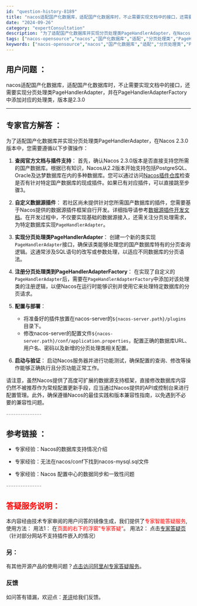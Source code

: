 ```yaml
---
id: "question-history-8189"
title: "nacos适配国产化数据库，适配国产化数据库时，不止需要实现文档中的接口，还需要实现分页处理类PageHa"
date: "2024-09-26"
category: "expertConsultation"
description: "为了适配国产化数据库并实现分页处理类PageHandlerAdapter，在Nacos 2.3.0版本中，您需要遵循以下步骤操作：1. **查阅官方文档与插件支持**：   首先，确认Nacos 2.3.0版本是否直接支持您所需的国产数据库。根据已有知识，Nacos从2.2版本开始支持包括Postg"
tags: ["nacos-opensource","nacos","国产化数据库","适配","分页处理类","PageHandlerAdapter","PageHandlerAdapterFactory"]
keywords: ["nacos-opensource","nacos","国产化数据库","适配","分页处理类","PageHandlerAdapter","PageHandlerAdapterFactory"]
---
```


## 用户问题 ： 
 nacos适配国产化数据库，适配国产化数据库时，不止需要实现文档中的接口，还需要实现分页处理类PageHandlerAdapter，并在PageHandlerAdapterFactory中添加对应的处理类，版本是2.3.0  

---------------
## 专家官方解答 ：

为了适配国产化数据库并实现分页处理类PageHandlerAdapter，在Nacos 2.3.0版本中，您需要遵循以下步骤操作：

1. **查阅官方文档与插件支持**：
   首先，确认Nacos 2.3.0版本是否直接支持您所需的国产数据库。根据已有知识，Nacos从2.2版本开始支持包括PostgreSQL、Oracle及达梦数据库在内的多种数据库。您可以通过访问[Nacos插件仓库](https://github.com/nacos-group/nacos-plugin)检查是否有针对特定国产数据库的现成插件。如果已有对应插件，可以直接跳至步骤3。

2. **自定义数据源插件**：
   若社区尚未提供针对您所需国产数据库的插件，您需要基于Nacos提供的数据源插件框架自行开发。详细指导请参考[数据源插件开发文档](https://nacos.io/docs/latest/plugin/datasource-plugin/)。在开发过程中，不仅要实现基础的数据源接入，还需关注分页处理需求，为特定数据库实现`PageHandlerAdapter`。

3. **实现分页处理类PageHandlerAdapter**：
   创建一个新的类实现`PageHandlerAdapter`接口，确保该类能够处理您的国产数据库特有的分页查询逻辑。这通常涉及SQL语句的改写或参数处理，以适应不同数据库的分页语法。

4. **注册分页处理类到PageHandlerAdapterFactory**：
   在实现了自定义的`PageHandlerAdapter`后，需要在`PageHandlerAdapterFactory`中添加对该处理类的注册逻辑，以便Nacos在运行时能够识别并使用它来处理特定数据库的分页请求。

5. **配置与部署**：
   - 将准备好的插件放置在nacos-server的`${nacos-server.path}/plugins`目录下。
   - 修改nacos-server的配置文件`${nacos-server.path}/conf/application.properties`，配置正确的数据库URL、用户名、密码以及新增的分页处理类相关配置。

6. **启动与验证**：
   启动Nacos服务器并进行功能测试，确保配置的查询、修改等操作能够正确执行且分页功能正常工作。

请注意，虽然Nacos提供了高度可扩展的数据源支持框架，直接修改数据库内容仍然不被推荐作为常规配置更新手段，应当通过Nacos提供的API或控制台来进行配置管理。此外，确保遵循Nacos的最佳实践和版本兼容性指南，以免遇到不必要的兼容性问题。


<font color="#949494">---------------</font> 


## 参考链接 ：

* 专家经验：Nacos的数据库支持情况介绍 
 
 * 专家经验：无法在nacos/conf下找到nacos-mysql.sql文件 
 
 * 专家经验：Nacos 配置中心的数据同步和一致性问题 


 <font color="#949494">---------------</font> 
 


## <font color="#FF0000">答疑服务说明：</font> 

本内容经由技术专家审阅的用户问答的镜像生成，我们提供了<font color="#FF0000">专家智能答疑服务</font>,使用方法：
用法1： 在<font color="#FF0000">页面的右下的浮窗”专家答疑“</font>。
用法2： 点击[专家答疑页](https://answer.opensource.alibaba.com/docs/intro)（针对部分网站不支持插件嵌入的情况）
### 另：


有其他开源产品的使用问题？[点击访问阿里AI专家答疑服务](https://answer.opensource.alibaba.com/docs/intro)。
### 反馈
如问答有错漏，欢迎点：[差评](https://ai.nacos.io/user/feedbackByEnhancerGradePOJOID?enhancerGradePOJOId=13548)给我们反馈。

